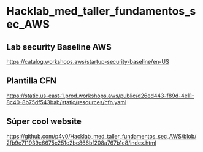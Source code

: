 # Hacklab_med_taller_fundamentos_sec_AWS
## Lab security Baseline AWS 
  https://catalog.workshops.aws/startup-security-baseline/en-US

## Plantilla CFN
  https://static.us-east-1.prod.workshops.aws/public/d26ed443-f89d-4e11-8c40-8b75df543bab/static/resources/cfn.yaml	

## Súper cool website
  https://github.com/p4v0/Hacklab_med_taller_fundamentos_sec_AWS/blob/2fb9e7f1939c6675c251e2bc866bf208a767b1c8/index.html
